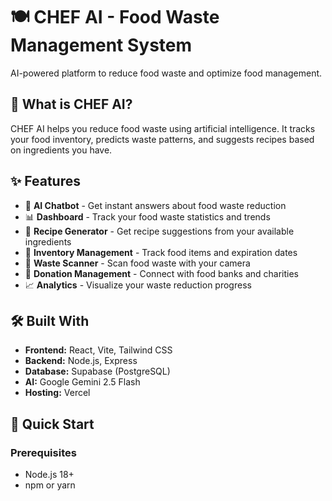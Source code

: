 # 🍽️ CHEF AI - Food Waste Management System

AI-powered platform to reduce food waste and optimize food management.

## 🎯 What is CHEF AI?

CHEF AI helps you reduce food waste using artificial intelligence. It tracks your food inventory, predicts waste patterns, and suggests recipes based on ingredients you have.

## ✨ Features

- 🤖 **AI Chatbot** - Get instant answers about food waste reduction
- 📊 **Dashboard** - Track your food waste statistics and trends
- 🥗 **Recipe Generator** - Get recipe suggestions from your available ingredients
- 📱 **Inventory Management** - Track food items and expiration dates
- 📸 **Waste Scanner** - Scan food waste with your camera
- 🎁 **Donation Management** - Connect with food banks and charities
- 📈 **Analytics** - Visualize your waste reduction progress

## 🛠️ Built With

- **Frontend:** React, Vite, Tailwind CSS
- **Backend:** Node.js, Express
- **Database:** Supabase (PostgreSQL)
- **AI:** Google Gemini 2.5 Flash
- **Hosting:** Vercel

## 🚀 Quick Start

### Prerequisites

- Node.js 18+
- npm or yarn


